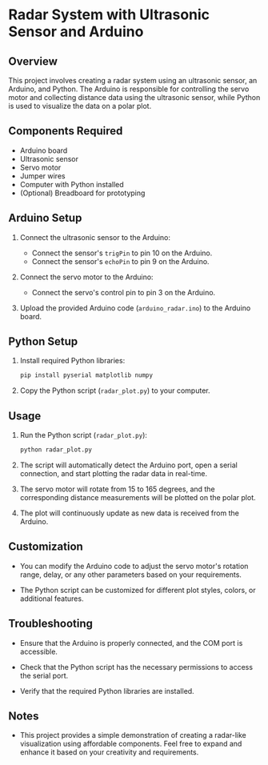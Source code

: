 # Radar System with Ultrasonic Sensor and Arduino

## Overview

This project involves creating a radar system using an ultrasonic sensor, an Arduino, and Python. The Arduino is responsible for controlling the servo motor and collecting distance data using the ultrasonic sensor, while Python is used to visualize the data on a polar plot.

## Components Required

- Arduino board
- Ultrasonic sensor
- Servo motor
- Jumper wires
- Computer with Python installed
- (Optional) Breadboard for prototyping

## Arduino Setup

1. Connect the ultrasonic sensor to the Arduino:
   - Connect the sensor's `trigPin` to pin 10 on the Arduino.
   - Connect the sensor's `echoPin` to pin 9 on the Arduino.

2. Connect the servo motor to the Arduino:
   - Connect the servo's control pin to pin 3 on the Arduino.

3. Upload the provided Arduino code (`arduino_radar.ino`) to the Arduino board.

## Python Setup

1. Install required Python libraries:
   ```bash
   pip install pyserial matplotlib numpy
   ```

2. Copy the Python script (`radar_plot.py`) to your computer.

## Usage

1. Run the Python script (`radar_plot.py`):
   ```bash
   python radar_plot.py
   ```

2. The script will automatically detect the Arduino port, open a serial connection, and start plotting the radar data in real-time.

3. The servo motor will rotate from 15 to 165 degrees, and the corresponding distance measurements will be plotted on the polar plot.

4. The plot will continuously update as new data is received from the Arduino.

## Customization

- You can modify the Arduino code to adjust the servo motor's rotation range, delay, or any other parameters based on your requirements.

- The Python script can be customized for different plot styles, colors, or additional features.

## Troubleshooting

- Ensure that the Arduino is properly connected, and the COM port is accessible.

- Check that the Python script has the necessary permissions to access the serial port.

- Verify that the required Python libraries are installed.

## Notes

- This project provides a simple demonstration of creating a radar-like visualization using affordable components. Feel free to expand and enhance it based on your creativity and requirements.